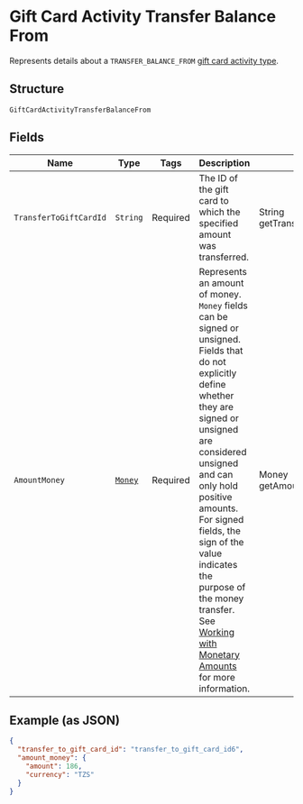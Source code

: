 
# Gift Card Activity Transfer Balance From

Represents details about a `TRANSFER_BALANCE_FROM` [gift card activity type](../../doc/models/gift-card-activity-type.md).

## Structure

`GiftCardActivityTransferBalanceFrom`

## Fields

| Name | Type | Tags | Description | Getter |
|  --- | --- | --- | --- | --- |
| `TransferToGiftCardId` | `String` | Required | The ID of the gift card to which the specified amount was transferred. | String getTransferToGiftCardId() |
| `AmountMoney` | [`Money`](../../doc/models/money.md) | Required | Represents an amount of money. `Money` fields can be signed or unsigned.<br>Fields that do not explicitly define whether they are signed or unsigned are<br>considered unsigned and can only hold positive amounts. For signed fields, the<br>sign of the value indicates the purpose of the money transfer. See<br>[Working with Monetary Amounts](https://developer.squareup.com/docs/build-basics/working-with-monetary-amounts)<br>for more information. | Money getAmountMoney() |

## Example (as JSON)

```json
{
  "transfer_to_gift_card_id": "transfer_to_gift_card_id6",
  "amount_money": {
    "amount": 186,
    "currency": "TZS"
  }
}
```

